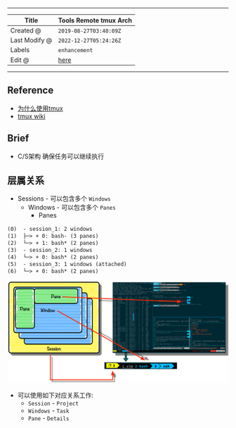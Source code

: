 -----

| Title         | Tools Remote tmux Arch                               |
| ------------- | ---------------------------------------------------- |
| Created @     | `2019-08-27T03:40:09Z`                               |
| Last Modify @ | `2022-12-27T05:24:26Z`                               |
| Labels        | `enhancement`                                        |
| Edit @        | [here](https://github.com/junxnone/linux/issues/111) |

-----

## Reference

  - [为什么使用tmux](https://www.cnblogs.com/itech/archive/2012/12/17/2822170.html)
  - [tmux wiki](https://github.com/tmux/tmux/wiki)

## Brief

  - C/S架构 确保任务可以继续执行

## 层属关系

  - Sessions - 可以包含多个 `Windows`
      - Windows - 可以包含多个 `Panes`
          - Panes

<!-- end list -->

    (0)  - session_1: 2 windows
    (1)  ├─> + 0: bash- (3 panes)
    (2)  └─> + 1: bash* (2 panes)
    (3)  - session_2: 1 windows
    (4)  └─> + 0: bash* (2 panes)
    (5)  - session_3: 1 windows (attached)
    (6)  └─> + 0: bash* (2 panes)

![image](media/7021fc4fe374846aa92bf1f67e95d43b008cef5a.png)

  - 可以使用如下对应关系工作:
      - `Session` - `Project`
      - `Windows` - `Task`
      - `Pane` - `Details`
